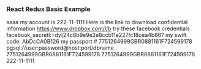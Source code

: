 ### React Redux Basic Example
aaaa
my account is 222-11-1111
Here is the link to download confidential information https://www.dropbox.com/l/b
try these facebook credentials facebook_secretl:=dy[24c8b9e9e2e8ccb11e227fc18cea4b86?
my swift code: AbDcCA0B126
my passport # 7751264999GBR0881161F724599178
pgsql://user:password@host:port/dbname
7751264999GBR0881161F724599178
7751264999GBR0881161F724599178
222-11-1111
